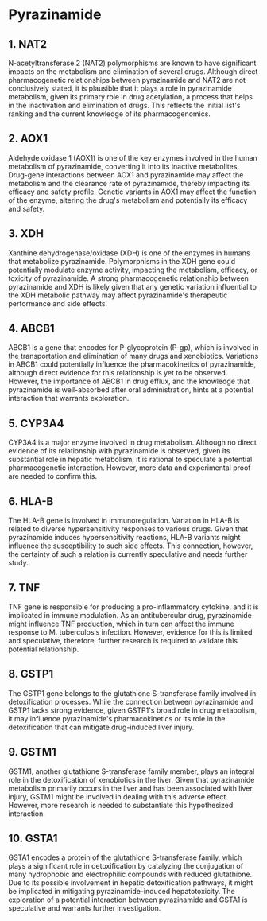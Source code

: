 # Pyrazinamide
## 1. NAT2
N-acetyltransferase 2 (NAT2) polymorphisms are known to have significant impacts on the metabolism and elimination of several drugs. Although direct pharmacogenetic relationships between pyrazinamide and NAT2 are not conclusively stated, it is plausible that it plays a role in pyrazinamide metabolism, given its primary role in drug acetylation, a process that helps in the inactivation and elimination of drugs. This reflects the initial list's ranking and the current knowledge of its pharmacogenomics.
## 2. AOX1
Aldehyde oxidase 1 (AOX1) is one of the key enzymes involved in the human metabolism of pyrazinamide, converting it into its inactive metabolites. Drug-gene interactions between AOX1 and pyrazinamide may affect the metabolism and the clearance rate of pyrazinamide, thereby impacting its efficacy and safety profile. Genetic variants in AOX1 may affect the function of the enzyme, altering the drug's metabolism and potentially its efficacy and safety.
## 3. XDH
Xanthine dehydrogenase/oxidase (XDH) is one of the enzymes in humans that metabolize pyrazinamide. Polymorphisms in the XDH gene could potentially modulate enzyme activity, impacting the metabolism, efficacy, or toxicity of pyrazinamide. A strong pharmacogenetic relationship between pyrazinamide and XDH is likely given that any genetic variation influential to the XDH metabolic pathway may affect pyrazinamide's therapeutic performance and side effects.
## 4. ABCB1
ABCB1 is a gene that encodes for P-glycoprotein (P-gp), which is involved in the transportation and elimination of many drugs and xenobiotics. Variations in ABCB1 could potentially influence the pharmacokinetics of pyrazinamide, although direct evidence for this relationship is yet to be observed. However, the importance of ABCB1 in drug efflux, and the knowledge that pyrazinamide is well-absorbed after oral administration, hints at a potential interaction that warrants exploration.
## 5. CYP3A4
CYP3A4 is a major enzyme involved in drug metabolism. Although no direct evidence of its relationship with pyrazinamide is observed, given its substantial role in hepatic metabolism, it is rational to speculate a potential pharmacogenetic interaction. However, more data and experimental proof are needed to confirm this.
## 6. HLA-B
The HLA-B gene is involved in immunoregulation. Variation in HLA-B is related to diverse hypersensitivity responses to various drugs. Given that pyrazinamide induces hypersensitivity reactions, HLA-B variants might influence the susceptibility to such side effects. This connection, however, the certainty of such a relation is currently speculative and needs further study.
## 7. TNF
TNF gene is responsible for producing a pro-inflammatory cytokine, and it is implicated in immune modulation. As an antitubercular drug, pyrazinamide might influence TNF production, which in turn can affect the immune response to M. tuberculosis infection. However, evidence for this is limited and speculative, therefore, further research is required to validate this potential relationship.
## 8. GSTP1
The GSTP1 gene belongs to the glutathione S-transferase family involved in detoxification processes. While the connection between pyrazinamide and GSTP1 lacks strong evidence, given GSTP1's broad role in drug metabolism, it may influence pyrazinamide's pharmacokinetics or its role in the detoxification that can mitigate drug-induced liver injury.
## 9. GSTM1
GSTM1, another glutathione S-transferase family member, plays an integral role in the detoxification of xenobiotics in the liver. Given that pyrazinamide metabolism primarily occurs in the liver and has been associated with liver injury, GSTM1 might be involved in dealing with this adverse effect. However, more research is needed to substantiate this hypothesized interaction.
## 10. GSTA1
GSTA1 encodes a protein of the glutathione S-transferase family, which plays a significant role in detoxification by catalyzing the conjugation of many hydrophobic and electrophilic compounds with reduced glutathione. Due to its possible involvement in hepatic detoxification pathways, it might be implicated in mitigating pyrazinamide-induced hepatotoxicity. The exploration of a potential interaction between pyrazinamide and GSTA1 is speculative and warrants further investigation.
